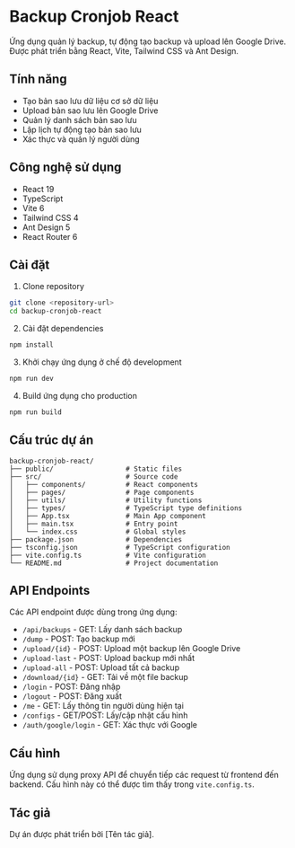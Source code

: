 # Backup Cronjob React

Ứng dụng quản lý backup, tự động tạo backup và upload lên Google Drive. Được phát triển bằng React, Vite, Tailwind CSS và Ant Design.

## Tính năng

- Tạo bản sao lưu dữ liệu cơ sở dữ liệu
- Upload bản sao lưu lên Google Drive
- Quản lý danh sách bản sao lưu
- Lập lịch tự động tạo bản sao lưu
- Xác thực và quản lý người dùng

## Công nghệ sử dụng

- React 19
- TypeScript
- Vite 6
- Tailwind CSS 4
- Ant Design 5
- React Router 6

## Cài đặt

1. Clone repository
```bash
git clone <repository-url>
cd backup-cronjob-react
```

2. Cài đặt dependencies
```bash
npm install
```

3. Khởi chạy ứng dụng ở chế độ development
```bash
npm run dev
```

4. Build ứng dụng cho production
```bash
npm run build
```

## Cấu trúc dự án

```
backup-cronjob-react/
├── public/                  # Static files
├── src/                     # Source code
│   ├── components/          # React components
│   ├── pages/               # Page components
│   ├── utils/               # Utility functions
│   ├── types/               # TypeScript type definitions
│   ├── App.tsx              # Main App component
│   ├── main.tsx             # Entry point
│   └── index.css            # Global styles
├── package.json             # Dependencies
├── tsconfig.json            # TypeScript configuration
├── vite.config.ts           # Vite configuration
└── README.md                # Project documentation
```

## API Endpoints

Các API endpoint được dùng trong ứng dụng:

- `/api/backups` - GET: Lấy danh sách backup
- `/dump` - POST: Tạo backup mới
- `/upload/{id}` - POST: Upload một backup lên Google Drive
- `/upload-last` - POST: Upload backup mới nhất
- `/upload-all` - POST: Upload tất cả backup
- `/download/{id}` - GET: Tải về một file backup
- `/login` - POST: Đăng nhập
- `/logout` - POST: Đăng xuất
- `/me` - GET: Lấy thông tin người dùng hiện tại
- `/configs` - GET/POST: Lấy/cập nhật cấu hình
- `/auth/google/login` - GET: Xác thực với Google

## Cấu hình

Ứng dụng sử dụng proxy API để chuyển tiếp các request từ frontend đến backend. Cấu hình này có thể được tìm thấy trong `vite.config.ts`.

## Tác giả

Dự án được phát triển bởi [Tên tác giả].
